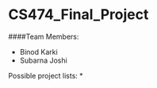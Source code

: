 # CS474_Final_Project

####Team Members: 
  * Binod Karki
  * Subarna Joshi
  
Possible project lists:
* 

